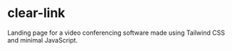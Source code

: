 # clear-link

Landing page for a video conferencing software made using Tailwind CSS and minimal JavaScript.
